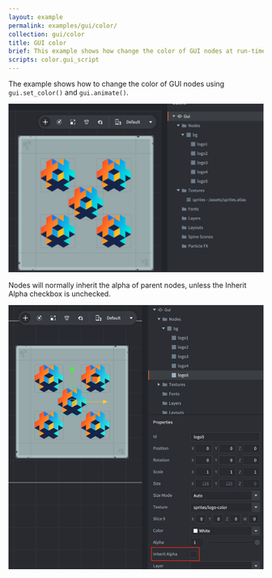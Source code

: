 ```yaml
---
layout: example
permalink: examples/gui/color/
collection: gui/color
title: GUI color
brief: This example shows how change the color of GUI nodes at run-time
scripts: color.gui_script
---
```


The example shows how to change the color of GUI nodes using `gui.set_color()` and `gui.animate()`.

![color](color1.png)

Nodes will normally inherit the alpha of parent nodes, unless the Inherit Alpha checkbox is unchecked.

![inherit alpha](color2.png)
